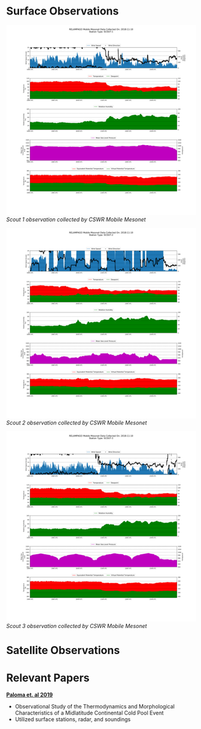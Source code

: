 
# Surface Observations
![Scout1_Meteogram](SCOUT-1meteogram.png)
*Scout 1 observation collected by CSWR Mobile Mesonet*

![Scout2_Meteogram](SCOUT-2meteogram.png)
*Scout 2 observation collected by CSWR Mobile Mesonet*

![Scout3_Meteogram](SCOUT-3meteogram.png)
*Scout 3 observation collected by CSWR Mobile Mesonet*

# Satellite Observations


# Relevant Papers
**[Paloma et. al 2019](paloma_et_al.md)**
- Observational Study of the Thermodynamics and Morphological Characteristics of a Midlatitude Continental Cold Pool Event
- Utilized surface stations, radar, and soundings
